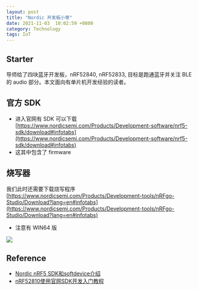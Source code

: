```yaml
---
layout: post
title: "Nordic 开发板小寄"
date: 2021-11-03  10:02:59 +0800
category: Technology
tags: IoT
---
```

## Starter 
导师给了四块蓝牙开发板，nRF52840, nRF52833, 目标是跑通蓝牙并关注 BLE 的 audio 部分。本文面向有单片机开发经验的读者。

## 官方 SDK
- 进入官网有 SDK 可以下载
[https://www.nordicsemi.com/Products/Development-software/nrf5-sdk/download#infotabs](https://www.nordicsemi.com/Products/Development-software/nrf5-sdk/download#infotabs)
- 这其中包含了 firmware

## 烧写器 
我们此时还需要下载烧写程序
[https://www.nordicsemi.com/Products/Development-tools/nRFgo-Studio/Download?lang=en#infotabs](https://www.nordicsemi.com/Products/Development-tools/nRFgo-Studio/Download?lang=en#infotabs)
- 注意有 WIN64 版

![](https://snz04pap002files.storage.live.com/y4mms97C8VKDJpXMqhQo2tkOBzmx5hQDxVKgbrxoKIKBHCH7-53RgnvoaSi9ntlHQOCjynY5StSjCbAiV8F777cBzFUy1gMBI7HfljQvHpvhnzC9Qsm89hhZP1Wd-GU6q9x3nMeffOrOshfXBDytIRy5s1p_xjkMdCl1lh1Os0YICn7I_LaI5rjSLUzPD4311eo?width=1502&height=1040&cropmode=none)

## Reference
- [Nordic nRF5 SDK和softdevice介绍](https://www.cnblogs.com/iini/p/9095551.html)
- [nRF52810使用官网SDK开发入门教程](https://zhuanlan.zhihu.com/p/45818354)